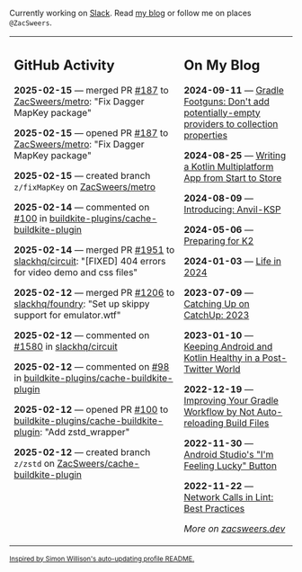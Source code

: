 Currently working on [Slack](https://slack.com/). Read [my blog](https://zacsweers.dev/) or follow me on places `@ZacSweers`.

<table><tr><td valign="top" width="60%">

## GitHub Activity
<!-- githubActivity starts -->
**2025-02-15** — merged PR [#187](https://github.com/ZacSweers/metro/pull/187) to [ZacSweers/metro](https://github.com/ZacSweers/metro): "Fix Dagger MapKey package"

**2025-02-15** — opened PR [#187](https://github.com/ZacSweers/metro/pull/187) to [ZacSweers/metro](https://github.com/ZacSweers/metro): "Fix Dagger MapKey package"

**2025-02-15** — created branch `z/fixMapKey` on [ZacSweers/metro](https://github.com/ZacSweers/metro)

**2025-02-14** — commented on [#100](https://github.com/buildkite-plugins/cache-buildkite-plugin/pull/100#issuecomment-2660048551) in [buildkite-plugins/cache-buildkite-plugin](https://github.com/buildkite-plugins/cache-buildkite-plugin)

**2025-02-14** — merged PR [#1951](https://github.com/slackhq/circuit/pull/1951) to [slackhq/circuit](https://github.com/slackhq/circuit): "[FIXED] 404 errors for video demo and css files"

**2025-02-12** — merged PR [#1206](https://github.com/slackhq/foundry/pull/1206) to [slackhq/foundry](https://github.com/slackhq/foundry): "Set up skippy support for emulator.wtf"

**2025-02-12** — commented on [#1580](https://github.com/slackhq/circuit/issues/1580#issuecomment-2655032682) in [slackhq/circuit](https://github.com/slackhq/circuit)

**2025-02-12** — commented on [#98](https://github.com/buildkite-plugins/cache-buildkite-plugin/issues/98#issuecomment-2654895061) in [buildkite-plugins/cache-buildkite-plugin](https://github.com/buildkite-plugins/cache-buildkite-plugin)

**2025-02-12** — opened PR [#100](https://github.com/buildkite-plugins/cache-buildkite-plugin/pull/100) to [buildkite-plugins/cache-buildkite-plugin](https://github.com/buildkite-plugins/cache-buildkite-plugin): "Add zstd_wrapper"

**2025-02-12** — created branch `z/zstd` on [ZacSweers/cache-buildkite-plugin](https://github.com/ZacSweers/cache-buildkite-plugin)
<!-- githubActivity ends -->
</td><td valign="top" width="40%">

## On My Blog
<!-- blog starts -->
**2024-09-11** — [Gradle Footguns: Don't add potentially-empty providers to collection properties](https://www.zacsweers.dev/gradle-footgun-adding-empty-providers-to-collection-properties/)

**2024-08-25** — [Writing a Kotlin Multiplatform App from Start to Store](https://www.zacsweers.dev/writing-a-kotlin-multiplatform-app-from-start-to-store/)

**2024-08-09** — [Introducing: Anvil-KSP](https://www.zacsweers.dev/introducing-anvil-ksp/)

**2024-05-06** — [Preparing for K2](https://www.zacsweers.dev/preparing-for-k2/)

**2024-01-03** — [Life in 2024](https://www.zacsweers.dev/life-in-2024/)

**2023-07-09** — [Catching Up on CatchUp: 2023](https://www.zacsweers.dev/catching-up-on-catchup-2023/)

**2023-01-10** — [Keeping Android and Kotlin Healthy in a Post-Twitter World](https://www.zacsweers.dev/keeping-android-healthy/)

**2022-12-19** — [Improving Your Gradle Workflow by Not Auto-reloading Build Files](https://www.zacsweers.dev/improving-your-workflow-by-not-auto-reloading-build-files/)

**2022-11-30** — [Android Studio's "I'm Feeling Lucky" Button](https://www.zacsweers.dev/android-studios-im-feeling-lucky-button/)

**2022-11-22** — [Network Calls in Lint: Best Practices](https://www.zacsweers.dev/network-calls-in-lint-best-practices/)
<!-- blog ends -->
_More on [zacsweers.dev](https://zacsweers.dev/)_
</td></tr></table>

<sub><a href="https://simonwillison.net/2020/Jul/10/self-updating-profile-readme/">Inspired by Simon Willison's auto-updating profile README.</a></sub>